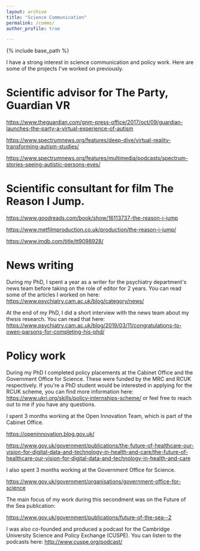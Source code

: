 ```yaml
---
layout: archive
title: "Science Communication"
permalink: /comms/
author_profile: true

---
```


{% include base_path %}

I have a strong interest in science communication and policy work. Here are some of the projects I've worked on previously.

Scientific advisor for The Party, Guardian VR
======

https://www.theguardian.com/gnm-press-office/2017/oct/09/guardian-launches-the-party-a-virtual-experience-of-autism

https://www.spectrumnews.org/features/deep-dive/virtual-reality-transforming-autism-studies/

https://www.spectrumnews.org/features/multimedia/podcasts/spectrum-stories-seeing-autistic-persons-eyes/

Scientific consultant for film The Reason I Jump.
======

https://www.goodreads.com/book/show/16113737-the-reason-i-jump

https://www.metfilmproduction.co.uk/production/the-reason-i-jump/

https://www.imdb.com/title/tt9098928/

News writing
======

During my PhD, I spent a year as a writer for the psychiatry department's news team before taking on the role of editor for 2 years. You can read some of the articles I worked on here: https://www.psychiatry.cam.ac.uk/blog/category/news/

At the end of my PhD, I did a short interview with the news team about my thesis research. You can read that here: https://www.psychiatry.cam.ac.uk/blog/2019/03/11/congratulations-to-owen-parsons-for-completing-his-phd/

Policy work
======
During my PhD I completed policy placements at the Cabinet Office and the Government Office for Science. These were funded by the MRC and RCUK respectively. If you're a PhD student would be interested in applying for the RCUK scheme, you can find more information here: https://www.ukri.org/skills/policy-internships-scheme/ or feel free to reach out to me if you have any questions.

I spent 3 months working at the Open Innovation Team, which is part of the Cabinet Office.

https://openinnovation.blog.gov.uk/

https://www.gov.uk/government/publications/the-future-of-healthcare-our-vision-for-digital-data-and-technology-in-health-and-care/the-future-of-healthcare-our-vision-for-digital-data-and-technology-in-health-and-care

I also spent 3 months working at the Government Office for Science.

https://www.gov.uk/government/organisations/government-office-for-science

The main focus of my work during this secondment was on the Future of the Sea publication:

https://www.gov.uk/government/publications/future-of-the-sea--2

I was also co-founded and produced a podcast for the Cambridge University Science and Policy Exchange (CUSPE). You can listen to the podcasts here: http://www.cuspe.org/podcast/
